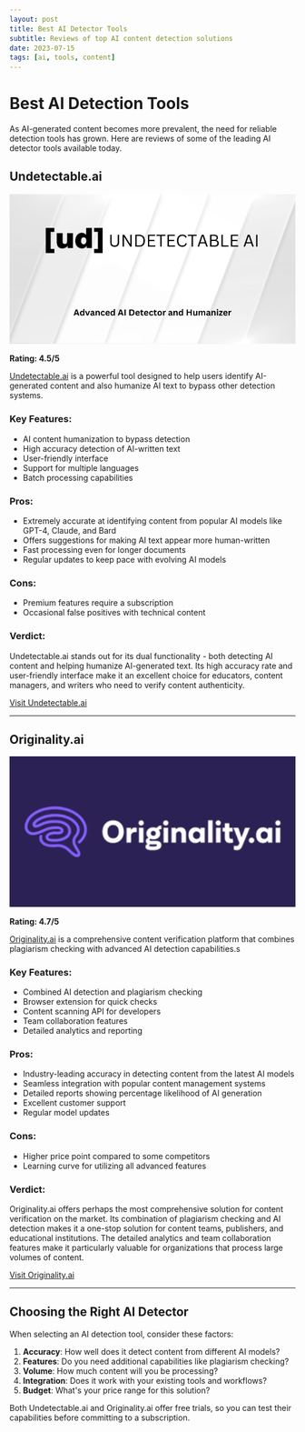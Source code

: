 ```yaml
---
layout: post
title: Best AI Detector Tools
subtitle: Reviews of top AI content detection solutions
date: 2023-07-15
tags: [ai, tools, content]
---
```


# Best AI Detection Tools

As AI-generated content becomes more prevalent, the need for reliable detection tools has grown. Here are reviews of some of the leading AI detector tools available today.

## Undetectable.ai

![Undetectable.ai logo](/images/undetectable-ai-logo.png)

**Rating: 4.5/5**

[Undetectable.ai](https://2ly.link/24eeF) is a powerful tool designed to help users identify AI-generated content and also humanize AI text to bypass other detection systems.

### Key Features:
- AI content humanization to bypass detection
- High accuracy detection of AI-written text
- User-friendly interface
- Support for multiple languages
- Batch processing capabilities

### Pros:
- Extremely accurate at identifying content from popular AI models like GPT-4, Claude, and Bard
- Offers suggestions for making AI text appear more human-written
- Fast processing even for longer documents
- Regular updates to keep pace with evolving AI models

### Cons:
- Premium features require a subscription
- Occasional false positives with technical content

### Verdict:
Undetectable.ai stands out for its dual functionality - both detecting AI content and helping humanize AI-generated text. Its high accuracy rate and user-friendly interface make it an excellent choice for educators, content managers, and writers who need to verify content authenticity.

[Visit Undetectable.ai](https://2ly.link/24eeF)

---

## Originality.ai

![Originality.ai logo](/images/originality-logo-og.webp)

**Rating: 4.7/5**

[Originality.ai](https://2ly.link/24eeC) is a comprehensive content verification platform that combines plagiarism checking with advanced AI detection capabilities.s

### Key Features:
- Combined AI detection and plagiarism checking
- Browser extension for quick checks
- Content scanning API for developers
- Team collaboration features
- Detailed analytics and reporting

### Pros:
- Industry-leading accuracy in detecting content from the latest AI models
- Seamless integration with popular content management systems
- Detailed reports showing percentage likelihood of AI generation
- Excellent customer support
- Regular model updates

### Cons:
- Higher price point compared to some competitors
- Learning curve for utilizing all advanced features

### Verdict:
Originality.ai offers perhaps the most comprehensive solution for content verification on the market. Its combination of plagiarism checking and AI detection makes it a one-stop solution for content teams, publishers, and educational institutions. The detailed analytics and team collaboration features make it particularly valuable for organizations that process large volumes of content.

[Visit Originality.ai](https://2ly.link/24eeC)

---

## Choosing the Right AI Detector

When selecting an AI detection tool, consider these factors:

1. **Accuracy**: How well does it detect content from different AI models?
2. **Features**: Do you need additional capabilities like plagiarism checking?
3. **Volume**: How much content will you be processing?
4. **Integration**: Does it work with your existing tools and workflows?
5. **Budget**: What's your price range for this solution?

Both Undetectable.ai and Originality.ai offer free trials, so you can test their capabilities before committing to a subscription. 